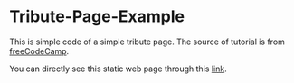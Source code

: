 # Tribute-Page-Example

This is simple code of a simple tribute page. The source of tutorial is from [freeCodeCamp](https://www.freecodecamp.org/learn/responsive-web-design/responsive-web-design-projects/build-a-tribute-page).

You can directly see this static web page through this [link](https://johnnywu0425.github.io/Tribute-Page-Example/).
